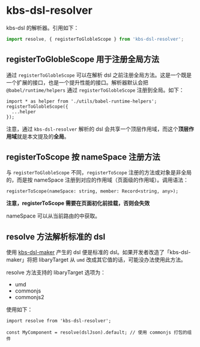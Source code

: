 # kbs-dsl-resolver

kbs-dsl 的解析器。引用如下：

```javascript
import resolve, { registerToGlobleScope } from 'kbs-dsl-resolver';

```

## registerToGlobleScope 用于注册全局方法

通过 `registerToGlobleScope` 可以在解析 dsl 之前注册全局方法。这是一个既是一个扩展的接口，也是一个提升性能的接口。解析器默认会把 `@babel/runtime/helpers` 通过 `registerToGlobleScope` 注册到全局。如下：

```
import * as helper from './utils/babel-runtime-helpers';
registerToGlobleScope({
  ...helper
});
```

注意，通过 `kbs-dsl-resolver` 解析的 dsl 会共享一个顶层作用域，而这个**顶层作用域**就是本文提及的**全局**。

## registerToScope 按 nameSpace 注册方法

与 `registerToGlobleScope` 不同，`registerToScope` 注册的方法或对象是非全局的，而是按 nameSpace 注册到对应的作用域（页面级的作用域）。调用语法：
```
registerToScope(nameSpace: string, member: Record<string, any>);
```
**注意，registerToScope 需要在页面初化前挂载，否则会失效**

nameSpace 可以从当前路由的中获取。


## resolve 方法解析标准的 dsl

使用 [kbs-dsl-maker](https://github.com/leeenx/kbs-dsl-maker) 产生的 dsl 便是标准的 dsl。如果开发者改造了「kbs-dsl-maker」将把 libaryTarget 从 `umd` 改成其它值的话，可能没办法使用此方法。

resolve 方法支持的 libaryTarget 选项为：

- umd
- commonjs
- commonjs2

使用如下：

```
import resolve from 'kbs-dsl-resolver';

const MyComponent = resolve(dslJson).default; // 使用 commonjs 打包的组件
```

